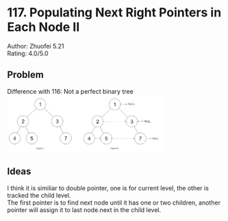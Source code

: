 # 117. Populating Next Right Pointers in Each Node II

Author: Zhuofei 5.21  
Rating: 4.0/5.0

## Problem
Difference with 116: Not a perfect binary tree
![Example](./117.PNG)

## Ideas

I think it is similiar to double pointer, one is for current level, the other is tracked the child level.  
The first pointer is to find next node until it has one or two children, another pointer will assign it to last node.next in the child level.

